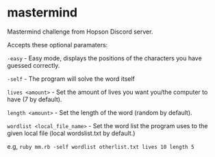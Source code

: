 # mastermind
Mastermind challenge from Hopson Discord server.

Accepts these optional paramaters:

`-easy` - Easy mode, displays the positions of the characters you have guessed correctly.

`-self` - The program will solve the word itself 

`lives <amount>` - Set the amount of lives you want you/the computer to have (7 by default).

`length <amount>` - Set the length of the word (random by default).

`wordlist <local_file_name>` - Set the word list the program uses to the given local file (local wordslist.txt by default.)

e.g, `ruby mm.rb -self wordlist otherlist.txt lives 10 length 5`

